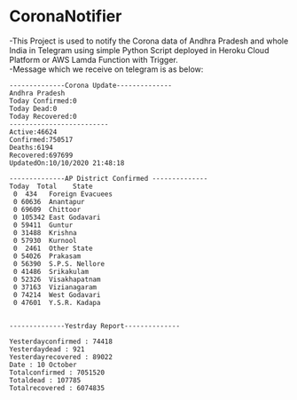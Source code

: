 # CoronaNotifier

-This Project is used to notify the Corona data of Andhra Pradesh and whole India in Telegram using simple Python Script deployed in Heroku Cloud Platform or AWS Lamda Function with Trigger.
</br>
-Message which we receive on telegram is as below:</br>
```
--------------Corona Update--------------
Andhra Pradesh
Today Confirmed:0
Today Dead:0
Today Recovered:0
-------------------------
Active:46624
Confirmed:750517
Deaths:6194
Recovered:697699
UpdatedOn:10/10/2020 21:48:18

--------------AP District Confirmed --------------
Today  Total    State 
 0  434   Foreign Evacuees
 0 60636  Anantapur
 0 69609  Chittoor
 0 105342 East Godavari
 0 59411  Guntur
 0 31488  Krishna
 0 57930  Kurnool
 0  2461  Other State
 0 54026  Prakasam
 0 56390  S.P.S. Nellore
 0 41486  Srikakulam
 0 52326  Visakhapatnam
 0 37163  Vizianagaram
 0 74214  West Godavari
 0 47601  Y.S.R. Kadapa


--------------Yestrday Report--------------

Yesterdayconfirmed : 74418
Yesterdaydead : 921
Yesterdayrecovered : 89022
Date : 10 October 
Totalconfirmed : 7051520
Totaldead : 107785
Totalrecovered : 6074835

```
